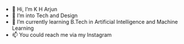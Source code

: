 - 👋 Hi, I’m K H Arjun
- 👀 I’m into Tech and Design
- 🌱 I’m currently learning B.Tech in Artificial Intelligence and Machine Learning
- 📫 You could reach me via my Instagram


<!---
ArjunKH2004/ArjunKH2004 is a ✨ special ✨ repository because its `README.md` (this file) appears on your GitHub profile.
You can click the Preview link to take a look at your changes.
--->
